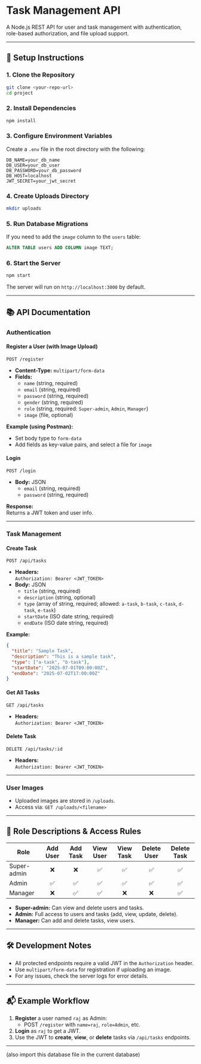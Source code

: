 # Task Management API

A Node.js REST API for user and task management with authentication, role-based authorization, and file upload support.

---

## 🚀 Setup Instructions

### 1. **Clone the Repository**
```sh
git clone <your-repo-url>
cd project
```

### 2. **Install Dependencies**
```sh
npm install
```

### 3. **Configure Environment Variables**

Create a `.env` file in the root directory with the following:
```
DB_NAME=your_db_name
DB_USER=your_db_user
DB_PASSWORD=your_db_password
DB_HOST=localhost
JWT_SECRET=your_jwt_secret
```

### 4. **Create Uploads Directory**
```sh
mkdir uploads
```

### 5. **Run Database Migrations**

If you need to add the `image` column to the `users` table:
```sql
ALTER TABLE users ADD COLUMN image TEXT;
```

### 6. **Start the Server**
```sh
npm start
```
The server will run on `http://localhost:3000` by default.

---

## 📚 API Documentation

### **Authentication**

#### Register a User (with Image Upload)
`POST /register`

- **Content-Type:** `multipart/form-data`
- **Fields:**
  - `name` (string, required)
  - `email` (string, required)
  - `password` (string, required)
  - `gender` (string, required)
  - `role` (string, required: `Super-admin`, `Admin`, `Manager`)
  - `image` (file, optional)

**Example (using Postman):**
- Set body type to `form-data`
- Add fields as key-value pairs, and select a file for `image`

#### Login
`POST /login`

- **Body:** JSON
  - `email` (string, required)
  - `password` (string, required)

**Response:**  
Returns a JWT token and user info.

---

### **Task Management**

#### Create Task
`POST /api/tasks`

- **Headers:**  
  `Authorization: Bearer <JWT_TOKEN>`
- **Body:** JSON
  - `title` (string, required)
  - `description` (string, optional)
  - `type` (array of string, required; allowed: `a-task`, `b-task`, `c-task`, `d-task`, `e-task`)
  - `startDate` (ISO date string, required)
  - `endDate` (ISO date string, required)

**Example:**
```json
{
  "title": "Sample Task",
  "description": "This is a sample task",
  "type": ["a-task", "b-task"],
  "startDate": "2025-07-01T09:00:00Z",
  "endDate": "2025-07-02T17:00:00Z"
}
```

#### Get All Tasks
`GET /api/tasks`

- **Headers:**  
  `Authorization: Bearer <JWT_TOKEN>`

#### Delete Task
`DELETE /api/tasks/:id`

- **Headers:**  
  `Authorization: Bearer <JWT_TOKEN>`

---

### **User Images**

- Uploaded images are stored in `/uploads`.
- Access via: `GET /uploads/<filename>`

---

## 👤 Role Descriptions & Access Rules

| Role         | Add User | Add Task | View User | View Task | Delete User | Delete Task |
|--------------|:--------:|:--------:|:---------:|:---------:|:-----------:|:-----------:|
| Super-admin  |    ❌    |    ❌    |    ✅     |    ✅     |     ✅      |     ✅      |
| Admin        |    ✅    |    ✅    |    ✅     |    ✅     |     ✅      |     ✅      |
| Manager      |    ❌    |    ✅    |    ✅     |    ❌     |     ❌      |     ✅      |

- **Super-admin:** Can view and delete users and tasks.
- **Admin:** Full access to users and tasks (add, view, update, delete).
- **Manager:** Can add and delete tasks, view users.

---

## 🛠️ Development Notes

- All protected endpoints require a valid JWT in the `Authorization` header.
- Use `multipart/form-data` for registration if uploading an image.
- For any issues, check the server logs for error details.

---

## 📬 Example Workflow

1. **Register** a user named `raj` as Admin:
   - POST `/register` with `name=raj`, `role=Admin`, etc.
2. **Login** as `raj` to get a JWT.
3. Use the JWT to **create**, **view**, or **delete** tasks via `/api/tasks` endpoints.

---
(also import this database file in the current database)